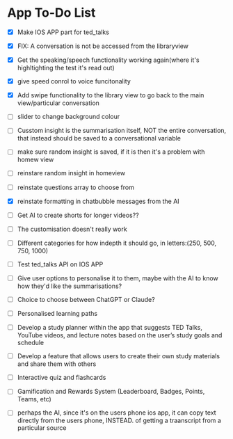 # App To-Do List

- [X] Make IOS APP part for ted_talks
- [X] FIX: A conversation is not be accessed from the libraryview
- [X] Get the speaking/speech functionality working again(where it's highltighting the test it's read out)
- [X] give speed conrol to voice funcitonality
- [X] Add swipe functionality to the library view to go back to the main view/particular conversation


- [ ] slider to change background colour
- [ ] Cusstom insight is the summarisation itself, NOT the entire conversation, that instead should be saved to a conversational variable
- [ ] make sure random insight is saved, if it is then it's a problem with homew view
- [ ] reinstare random insight in homeview
- [ ] reinstate questions array to choose from
- [X] reinstate formatting in chatbubble messages from the AI
- [ ] Get AI to create shorts for longer videos??
- [ ] The customisation doesn't really work
- [ ] Different categories for how indepth it should go, in letters:(250, 500, 750, 1000)
- [ ] Test ted_talks API on IOS APP
- [ ] Give user options to personalise it to them, maybe with the AI to know how they'd like the summarisations?
- [ ] Choice to choose between ChatGPT or Claude?
- [ ] Personalised learning paths
- [ ] Develop a study planner within the app that suggests TED Talks, YouTube videos, and lecture notes based on the user’s study goals and schedule
- [ ] Develop a feature that allows users to create their own study materials and share them with others
- [ ] Interactive quiz and flashcards
- [ ] Gamification and Rewards System (Leaderboard, Badges, Points, Teams, etc)
- [ ] perhaps the AI, since it's on the users phone ios app, it can copy text directly from the users phone, INSTEAD. of getting a traanscript from a particular source
